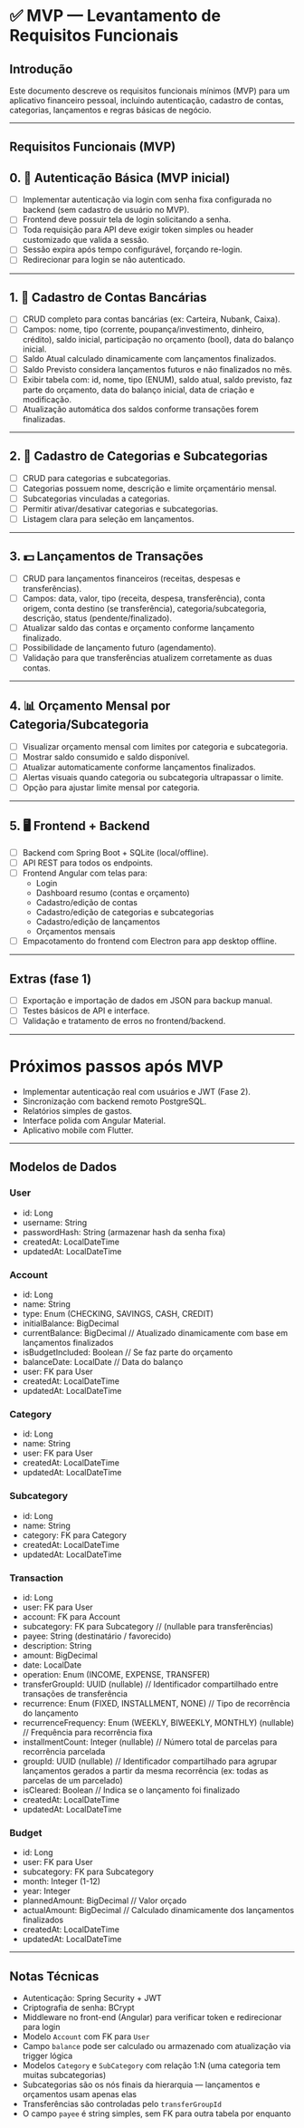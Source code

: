 # ✅ MVP — Levantamento de Requisitos Funcionais

## Introdução

Este documento descreve os requisitos funcionais mínimos (MVP) para um aplicativo financeiro pessoal, incluindo autenticação, cadastro de contas, categorias, lançamentos e regras básicas de negócio.

---

## Requisitos Funcionais (MVP)

## 0. 🔐 Autenticação Básica (MVP inicial)

- [ ] Implementar autenticação via login com senha fixa configurada no backend (sem cadastro de usuário no MVP).
- [ ] Frontend deve possuir tela de login solicitando a senha.
- [ ] Toda requisição para API deve exigir token simples ou header customizado que valida a sessão.
- [ ] Sessão expira após tempo configurável, forçando re-login.
- [ ] Redirecionar para login se não autenticado.

---

## 1. 🏦 Cadastro de Contas Bancárias

- [ ] CRUD completo para contas bancárias (ex: Carteira, Nubank, Caixa).
- [ ] Campos: nome, tipo (corrente, poupança/investimento, dinheiro, crédito), saldo inicial, participação no orçamento (bool), data do balanço inicial.
- [ ] Saldo Atual calculado dinamicamente com lançamentos finalizados.
- [ ] Saldo Previsto considera lançamentos futuros e não finalizados no mês.
- [ ] Exibir tabela com: id, nome, tipo (ENUM), saldo atual, saldo previsto, faz parte do orçamento, data do balanço inicial, data de criação e modificação.
- [ ] Atualização automática dos saldos conforme transações forem finalizadas.

---

## 2. 🧾 Cadastro de Categorias e Subcategorias

- [ ] CRUD para categorias e subcategorias.
- [ ] Categorias possuem nome, descrição e limite orçamentário mensal.
- [ ] Subcategorias vinculadas a categorias.
- [ ] Permitir ativar/desativar categorias e subcategorias.
- [ ] Listagem clara para seleção em lançamentos.

---

## 3. 💵 Lançamentos de Transações

- [ ] CRUD para lançamentos financeiros (receitas, despesas e transferências).
- [ ] Campos: data, valor, tipo (receita, despesa, transferência), conta origem, conta destino (se transferência), categoria/subcategoria, descrição, status (pendente/finalizado).
- [ ] Atualizar saldo das contas e orçamento conforme lançamento finalizado.
- [ ] Possibilidade de lançamento futuro (agendamento).
- [ ] Validação para que transferências atualizem corretamente as duas contas.

---

## 4. 📊 Orçamento Mensal por Categoria/Subcategoria

- [ ] Visualizar orçamento mensal com limites por categoria e subcategoria.
- [ ] Mostrar saldo consumido e saldo disponível.
- [ ] Atualizar automaticamente conforme lançamentos finalizados.
- [ ] Alertas visuais quando categoria ou subcategoria ultrapassar o limite.
- [ ] Opção para ajustar limite mensal por categoria.

---

## 5. 🖥️ Frontend + Backend

- [ ] Backend com Spring Boot + SQLite (local/offline).
- [ ] API REST para todos os endpoints.
- [ ] Frontend Angular com telas para:
  - Login
  - Dashboard resumo (contas e orçamento)
  - Cadastro/edição de contas
  - Cadastro/edição de categorias e subcategorias
  - Cadastro/edição de lançamentos
  - Orçamentos mensais
- [ ] Empacotamento do frontend com Electron para app desktop offline.

---

## Extras (fase 1)

- [ ] Exportação e importação de dados em JSON para backup manual.
- [ ] Testes básicos de API e interface.
- [ ] Validação e tratamento de erros no frontend/backend.

---

# Próximos passos após MVP

- Implementar autenticação real com usuários e JWT (Fase 2).
- Sincronização com backend remoto PostgreSQL.
- Relatórios simples de gastos.
- Interface polida com Angular Material.
- Aplicativo mobile com Flutter.

---

## Modelos de Dados

### User

  - id: Long
  - username: String
  - passwordHash: String (armazenar hash da senha fixa)
  - createdAt: LocalDateTime
  - updatedAt: LocalDateTime

### Account

- id: Long
- name: String
- type: Enum (CHECKING, SAVINGS, CASH, CREDIT)
- initialBalance: BigDecimal
- currentBalance: BigDecimal       // Atualizado dinamicamente com base em lançamentos finalizados
- isBudgetIncluded: Boolean        // Se faz parte do orçamento
- balanceDate: LocalDate           // Data do balanço
- user: FK para User
- createdAt: LocalDateTime
- updatedAt: LocalDateTime

### Category

- id: Long
- name: String
- user: FK para User
- createdAt: LocalDateTime
- updatedAt: LocalDateTime


### Subcategory

- id: Long
- name: String
- category: FK para Category
- createdAt: LocalDateTime
- updatedAt: LocalDateTime


### Transaction

- id: Long
- user: FK para User
- account: FK para Account
- subcategory: FK para Subcategory // (nullable para transferências)
- payee: String (destinatário / favorecido)
- description: String
- amount: BigDecimal
- date: LocalDate
- operation: Enum (INCOME, EXPENSE, TRANSFER)
- transferGroupId: UUID (nullable) // Identificador compartilhado entre transações de transferência
- recurrence: Enum (FIXED, INSTALLMENT, NONE) // Tipo de recorrência do lançamento
- recurrenceFrequency: Enum (WEEKLY, BIWEEKLY, MONTHLY) (nullable) // Frequência para recorrência fixa
- installmentCount: Integer (nullable) // Número total de parcelas para recorrência parcelada
- groupId: UUID (nullable) // Identificador compartilhado para agrupar lançamentos gerados a partir da mesma recorrência (ex: todas as parcelas de um parcelado)
- isCleared: Boolean // Indica se o lançamento foi finalizado
- createdAt: LocalDateTime
- updatedAt: LocalDateTime


### Budget

- id: Long
- user: FK para User
- subcategory: FK para Subcategory
- month: Integer (1-12)
- year: Integer
- plannedAmount: BigDecimal       // Valor orçado
- actualAmount: BigDecimal        // Calculado dinamicamente dos lançamentos finalizados
- createdAt: LocalDateTime
- updatedAt: LocalDateTime

---

## Notas Técnicas

- Autenticação: Spring Security + JWT
- Criptografia de senha: BCrypt
- Middleware no front-end (Angular) para verificar token e redirecionar para login
- Modelo `Account` com FK para `User`
- Campo `balance` pode ser calculado ou armazenado com atualização via trigger lógica
- Modelos `Category` e `SubCategory` com relação 1:N (uma categoria tem muitas subcategorias)
- Subcategorias são os nós finais da hierarquia — lançamentos e orçamentos usam apenas elas
- Transferências são controladas pelo `transferGroupId`
- O campo `payee` é string simples, sem FK para outra tabela por enquanto